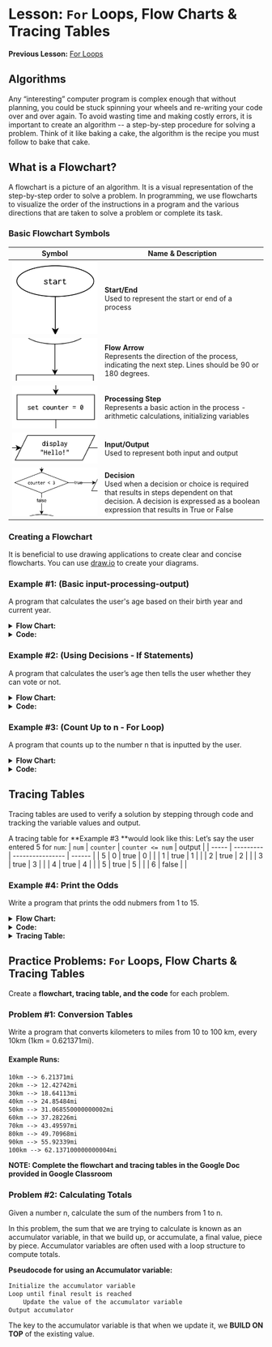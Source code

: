 # Lesson: `For` Loops, Flow Charts & Tracing Tables

**Previous Lesson:** [For Loops](https://github.com/SACHSTech/Lesson-For-Loops)

## Algorithms
Any “interesting” computer program is complex enough that without planning, you could be stuck spinning your wheels and re-writing your code over and over again.  To avoid wasting time and making costly errors, it is important to create an algorithm -- a step-by-step procedure for solving a problem. Think of it like baking a cake, the algorithm is the recipe you must follow to bake that cake.

## What is a Flowchart?
A flowchart is a picture of an algorithm. It is a visual representation of the step-by-step order to solve a problem.  In programming, we use flowcharts to visualize the order of the instructions in a program and the various directions that are taken to solve a problem or complete its task.

### Basic Flowchart Symbols
| Symbol | Name & Description |
| ------ | ------------------ |
| ![Start/End](.media/01.png) | **Start/End**<br>Used to represent the start or end of a process |
| ![ArrowVertical](.media/03.png) | **Flow Arrow**<br>Represents the direction of the process, indicating the next step. Lines should be 90 or 180 degrees. |
| ![Processing](.media/02.png) | **Processing Step**<br>Represents a basic action in the process - arithmetic calculations, initializing variables
| ![Input/Output](.media/05.png) | **Input/Output**<br>Used to represent both input and output |
| ![Decision](.media/06.png) | **Decision**<br>Used when a decision or choice is required that results in steps dependent on that decision. A decision is expressed as a boolean expression that results in True or False |

### Creating a Flowchart
It is beneficial to use drawing applications to create clear and concise flowcharts. You can use [draw.io](https://draw.io/) to create your diagrams.

### Example #1: (Basic input-processing-output)
A program that calculates the user's age based on their birth year and current year.

<details>
<summary><b>Flow Chart:</b></summary>
<img src=".media/07.png" alt="Example1Answer">
</details>

<details>
<summary><b>Code:</b></summary>
	
```java
public class AgeCalculator extends ConsoleProgram {
	public void run() {
		// Declare variables
		int currentYear;
		int birthYear;
		int age;

		// Ask user for current and birth year
		currentYear = readInt("What is the current year? ");
		birthYear = readInt("What is your birth year? ");
		
		// Calculate their age
		age = intCurrentYear - intBirthYear;

		// Tell the user their age
		System.out.println("Your age this year is " + intAge);
	}
}
```

</details>

### Example #2: (Using Decisions - If Statements)
A program that calculates the user’s age then tells the user whether they can vote or not.

<details>
<summary><b>Flow Chart:</b></summary>
<img src=".media/08.png" alt="Example2Answer">
</details>

<details>
<summary><b>Code:</b></summary>
	
```java
public class CanVote extends ConsoleProgram {
	public void run() {
		// Declare variables
		int currentYear;
		int birthYear;
		int age;

		// Ask user for current and birth year
		currentYear = readInt("What is the current year? ");
		birthYear = readInt("What is your birth year? ");
		
		// Calculate their age
		age = intCurrentYear - intBirthYear;

		// Determine if user can vote
		if (age >= 18) {
			System.out.println("You can vote");
		}
		else {
			System.out.println("You cannot vote");
		}
	}
}
```

</details>

### Example #3: (Count Up to n - For Loop)
A program that counts up to the number n that is inputted by the user.

<details>
<summary><b>Flow Chart:</b></summary>
<img src=".media/09.png" alt="Example3Answer">
</details>

<details>
<summary><b>Code:</b></summary>
	
```java
public class CountUpToN extends ConsoleProgram {
	public void run() {
		// Declare variables
		int num;

		// Get n from user
		num = readInt("Enter the number n: ");

		// Print out each number from 0 to n
		for (int counter = 0; counter <= num; counter++) {
			System.out.println(counter);
		}
	}
}
```

</details>

## Tracing Tables
Tracing tables are used to verify a solution by stepping through code and tracking the variable values and output.

A tracing table for **Example #3 **would look like this:
Let’s say the user entered 5 for `num`:
| `num` | `counter` | `counter <= num` | output |
| ----- | --------- | ---------------- | ------ |
| 5     | 0         | true             | 0      |
|       | 1         | true             | 1      |
|       | 2         | true             | 2      |
|       | 3         | true             | 3      |
|       | 4         | true             | 4      |
|       | 5         | true             | 5      |
|       | 6         | false            |        |

### Example #4: Print the Odds
Write a program that prints the odd nubmers from 1 to 15.
<details>
<summary><b>Flow Chart:</b></summary>
<img src=".media/10.png" alt="Example4Answer">
</details>

<details>
<summary><b>Code:</b></summary>
	
```java
public class Odds extends ConsoleProgram {
	public void run() {
		for (int counter = 1; counter <= 15; counter += 2) {
			System.out.println(counter);
		}
	}
}
```

</details>

<details>
<summary><b>Tracing Table:</b></summary>
<table>
	<tr>
		<th><code>counter</code></th>
		<th><code>counter <=15</code></th>
		<th>output</th>
	</tr>
	<tr>
		<td>1</td>
		<td>true</td>
		<td>1</td>
	</tr>
	<tr>
		<td>3</td>
		<td>true</td>
		<td>3</td>
	</tr>
	<tr>
		<td>5</td>
		<td>true</td>
		<td>5</td>
	</tr>
	<tr>
		<td>7</td>
		<td>true</td>
		<td>7</td>
	</tr>
	<tr>
		<td>9</td>
		<td>true</td>
		<td>9</td>
	</tr>
	<tr>
		<td>11</td>
		<td>true</td>
		<td>11</td>
	</tr>
	<tr>
		<td>13</td>
		<td>true</td>
		<td>13</td>
	</tr>
	<tr>
		<td>15</td>
		<td>true</td>
		<td>15</td>
	</tr>
	<tr>
		<td>17</td>
		<td>false</td>
		<td></td>
	</tr>
</table>

</details>

## Practice Problems: `For` Loops, Flow Charts & Tracing Tables

Create a **flowchart, tracing table, and the code** for each problem.

### Problem #1: Conversion Tables
Write a program that converts kilometers to miles from 10 to 100 km, every 10km (1km = 0.621371mi).

#### Example Runs:
```
10km --> 6.21371mi
20km --> 12.42742mi
30km --> 18.64113mi
40km --> 24.85484mi
50km --> 31.068550000000002mi
60km --> 37.28226mi
70km --> 43.49597mi
80km --> 49.70968mi
90km --> 55.92339mi
100km --> 62.137100000000004mi
```

**NOTE: Complete the flowchart and tracing tables in the Google Doc provided in Google Classroom**

### Problem #2: Calculating Totals
Given a number n, calculate the sum of the numbers from 1 to n.

In this problem, the sum that we are trying to calculate is known as an accumulator variable, in that we build up, or accumulate, a final value, piece by piece.  Accumulator variables are often used with a loop structure to compute totals.

**Pseudocode for using an Accumulator variable:**
```
Initialize the accumulator variable
Loop until final result is reached
	Update the value of the accumulator variable
Output accumulator
```

The key to the accumulator variable is that when we update it, we **BUILD ON TOP** of the existing value.
